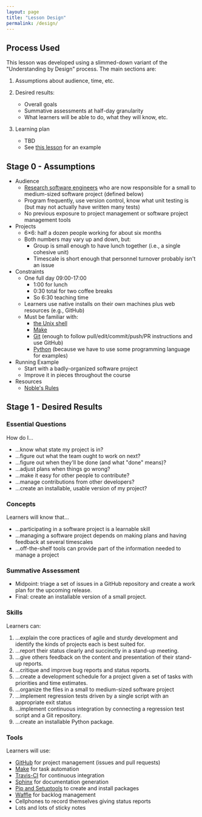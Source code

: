 ```yaml
---
layout: page
title: "Lesson Design"
permalink: /design/
---
```

## Process Used

This lesson was developed using a slimmed-down variant of the "Understanding by Design" process.
The main sections are:

1.  Assumptions about audience, time, etc.

2.  Desired results:
    *   Overall goals
    *   Summative assessments at half-day granularity
    *   What learners will be able to do, what they will know, etc.

3.  Learning plan
    *   TBD
    *   See [this lesson][gapminder-learning-plan] for an example

## Stage 0 - Assumptions

*   Audience
    *   [Research software engineers][rse]
        who are now responsible for a small to medium-sized software project (defined below)
    *   Program frequently, use version control, know what unit testing is (but may not actually have written many tests)
    *   No previous exposure to project management or software project management tools
*   Projects
    *   6×6: half a dozen people working for about six months
    *   Both numbers may vary up and down, but:
        *   Group is small enough to have lunch together (i.e., a single cohesive unit)
        *   Timescale is short enough that personnel turnover probably isn't an issue
*   Constraints
    *   One full day 09:00-17:00
        *   1:00 for lunch
        *   0:30 total for two coffee breaks
        *   So 6:30 teaching time
    *   Learners use native installs on their own machines plus web resources (e.g., GitHub)
    *   Must be familiar with:
        *   [the Unix shell][shell-lesson]
        *   [Make][make-lesson]
        *   [Git][git-lesson] (enough to follow pull/edit/commit/push/PR instructions and use GitHub)
        *   [Python][python-lesson] (because we have to use some programming language for examples)
*   Running Example
    *   Start with a badly-organized software project
    *   Improve it in pieces throughout the course
*   Resources
    *   [Noble's Rules](http://journals.plos.org/ploscompbiol/article?id=10.1371/journal.pcbi.1000424)

## Stage 1 - Desired Results

### Essential Questions

How do I...

*   ...know what state my project is in?
*   ...figure out what the team ought to work on next?
*   ...figure out when they'll be done (and what "done" means)?
*   ...adjust plans when things go wrong?
*   ...make it easy for other people to contribute?
*   ...manage contributions from other developers?
*   ...create an installable, usable version of my project?

### Concepts

Learners will know that...

*   ...participating in a software project is a learnable skill
*   ...managing a software project depends on making plans and having feedback at several timescales
*   ...off-the-shelf tools can provide part of the information needed to manage a project

### Summative Assessment

*   Midpoint: triage a set of issues in a GitHub repository
    and create a work plan for the upcoming release.
*   Final: create an installable version of a small project.

### Skills

Learners can:

1.  ...explain the core practices of agile and sturdy development
    and identify the kinds of projects each is best suited for.
2.  ...report their status clearly and succinctly in a stand-up meeting.
3.  ...give others feedback on the content and presentation of their stand-up reports.
4.  ...critique and improve bug reports and status reports.
5.  ...create a development schedule for a project
    given a set of tasks with priorities and time estimates.
6.  ...organize the files in a small to medium-sized software project
7.  ...implement regression tests driven by
    a single script with an appropriate exit status
8.  ...implement continuous integration by connecting
    a regression test script and a Git repository.
9.  ...create an installable Python package.

### Tools

Learners will use:

*   [GitHub][github] for project management (issues and pull requests)
*   [Make][make-lesson] for task automation
*   [Travis-CI][travis] for continuous integration
*   [Sphinx][sphinx] for documentation generation
*   [Pip and Setuptools][python-packaging] to create and install packages
*   [Waffle][waffle] for backlog management
*   Cellphones to record themselves giving status reports
*   Lots and lots of sticky notes

[gapminder-learning-plan]: http://swcarpentry.github.io/python-novice-gapminder/design/#stage-2---learning-plan
[git-lesson]: https://swcarpentry.github.io/git-novice/
[github]: https://github.com/
[make-lesson]: https://swcarpentry.github.io/make-novice/
[python-lesson]: https://swcarpentry.github.io/python-novice-gapminder/
[python-packaging]: https://packaging.python.org/
[rse]: http://www.rse.ac.uk/
[shell-lesson]: https://swcarpentry.github.io/shell-novice/
[sphinx]: http://www.sphinx-doc.org/
[travis-pr]: https://docs.travis-ci.com/user/pull-requests
[travis]: https://travis-ci.org/
[waffle]: http://waffle.io
